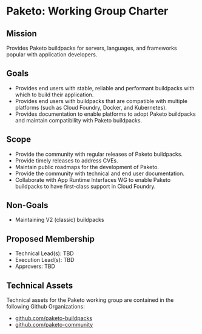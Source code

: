 # Paketo: Working Group Charter

## Mission

Provides Paketo buildpacks for servers, languages, and frameworks popular with application developers.


## Goals

- Provides end users with stable, reliable and performant buildpacks with which to build their application.
- Provides end users with buildpacks that are compatible with multiple platforms (such as Cloud Foundry, Docker, and Kubernetes).
- Provides documentation to enable platforms to adopt Paketo buildpacks and maintain compatibility with Paketo buildpacks.

## Scope

- Provide the community with regular releases of Paketo buildpacks.
- Provide timely releases to address CVEs.
- Maintain public roadmaps for the development of Paketo.
- Provide the community with technical and end user documentation.
- Collaborate with App Runtime Interfaces WG to enable Paketo buildpacks to have first-class support in Cloud Foundry.

## Non-Goals

- Maintaining V2 (classic) buildpacks


## Proposed Membership

- Technical Lead(s): TBD
- Execution Lead(s): TBD
- Approvers: TBD


## Technical Assets

Technical assets for the Paketo working group are contained in the following Github Organizations:

- [github.com/paketo-buildpacks](https://github.com/paketo-buildpacks)
- [github.com/paketo-community](https://github.com/paketo-community)

